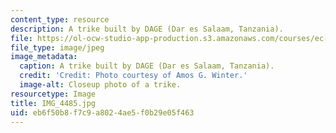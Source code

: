 ```yaml
---
content_type: resource
description: A trike built by DAGE (Dar es Salaam, Tanzania).
file: https://ol-ocw-studio-app-production.s3.amazonaws.com/courses/ec-721-wheelchair-design-in-developing-countries-spring-2009/eb6f50b8f7c9a8024ae5f0b29e05f463_IMG_4485.jpg
file_type: image/jpeg
image_metadata:
  caption: A trike built by DAGE (Dar es Salaam, Tanzania).
  credit: 'Credit: Photo courtesy of Amos G. Winter.'
  image-alt: Closeup photo of a trike.
resourcetype: Image
title: IMG_4485.jpg
uid: eb6f50b8-f7c9-a802-4ae5-f0b29e05f463
---
```

